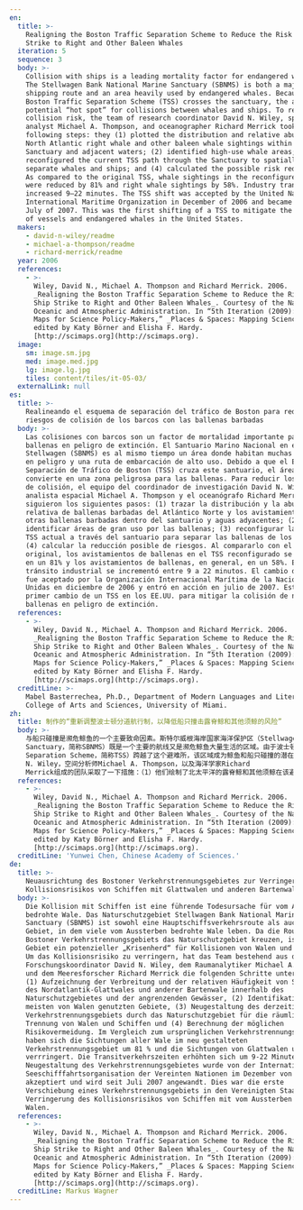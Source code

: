 ```yaml
---
en:
  title: >-
    Realigning the Boston Traffic Separation Scheme to Reduce the Risk of Ship
    Strike to Right and Other Baleen Whales
  iteration: 5
  sequence: 3
  body: >-
    Collision with ships is a leading mortality factor for endangered whales.
    The Stellwagen Bank National Marine Sanctuary (SBNMS) is both a major
    shipping route and an area heavily used by endangered whales. Because the
    Boston Traffic Separation Scheme (TSS) crosses the sanctuary, the area is a
    potential “hot spot” for collisions between whales and ships. To reduce
    collision risk, the team of research coordinator David N. Wiley, spatial
    analyst Michael A. Thompson, and oceanographer Richard Merrick took the
    following steps: they (1) plotted the distribution and relative abundance of
    North Atlantic right whale and other baleen whale sightings within the
    Sanctuary and adjacent waters; (2) identified high-use whale areas; (3)
    reconfigured the current TSS path through the Sanctuary to spatially
    separate whales and ships; and (4) calculated the possible risk reduction.
    As compared to the original TSS, whale sightings in the reconfigured TSS
    were reduced by 81% and right whale sightings by 58%. Industry transit times
    increased 9–22 minutes. The TSS shift was accepted by the United Nations’
    International Maritime Organization in December of 2006 and became active in
    July of 2007. This was the first shifting of a TSS to mitigate the collision
    of vessels and endangered whales in the United States.
  makers:
    - david-n-wiley/readme
    - michael-a-thompson/readme
    - richard-merrick/readme
  year: 2006
  references:
    - >-
      Wiley, David N., Michael A. Thompson and Richard Merrick. 2006.
      _Realigning the Boston Traffic Separation Scheme to Reduce the Risk of
      Ship Strike to Right and Other Baleen Whales_. Courtesy of the National
      Oceanic and Atmospheric Administration. In “5th Iteration (2009): Science
      Maps for Science Policy-Makers,” _Places & Spaces: Mapping Science_,
      edited by Katy Börner and Elisha F. Hardy.
      [http://scimaps.org](http://scimaps.org).
  image:
    sm: image.sm.jpg
    med: image.med.jpg
    lg: image.lg.jpg
    tiles: content/tiles/it-05-03/
  externalLink: null
es:
  title: >-
    Realineando el esquema de separación del tráfico de Boston para reducir los
    riesgos de colisión de los barcos con las ballenas barbadas
  body: >-
    Las colisiones con barcos son un factor de mortalidad importante para las
    ballenas en peligro de extinción. El Santuario Marino Nacional en el Banco
    Stellwagen (SBNMS) es al mismo tiempo un área donde habitan muchas ballenas
    en peligro y una ruta de embarcación de alto uso. Debido a que el Esquema de
    Separación de Tráfico de Boston (TSS) cruza este santuario, el área se
    convierte en una zona peligrosa para las ballenas. Para reducir los riesgos
    de colisión, el equipo del coordinador de investigación David N. Wiley, el
    analista espacial Michael A. Thompson y el oceanógrafo Richard Merrick
    siguieron los siguientes pasos: (1) trazar la distribución y la abundancia
    relativa de ballenas barbadas del Atlántico Norte y los avistamientos de
    otras ballenas barbadas dentro del santuario y aguas adyacentes; (2)
    identificar áreas de gran uso por las ballenas; (3) reconfigurar la ruta del
    TSS actual a través del santuario para separar las ballenas de los barcos; y
    (4) calcular la reducción posible de riesgos. Al compararlo con el TSS
    original, los avistamientos de ballenas en el TSS reconfigurado se redujeron
    en un 81% y los avistamientos de ballenas, en general, en un 58%. El
    tránsito industrial se incrementó entre 9 a 22 minutos. El cambio del TSS
    fue aceptado por la Organización Internacional Marítima de la Naciones
    Unidas en diciembre de 2006 y entró en acción en julio de 2007. Este fue el
    primer cambio de un TSS en los EE.UU. para mitigar la colisión de naves y
    ballenas en peligro de extinción.
  references:
    - >-
      Wiley, David N., Michael A. Thompson and Richard Merrick. 2006.
      _Realigning the Boston Traffic Separation Scheme to Reduce the Risk of
      Ship Strike to Right and Other Baleen Whales_. Courtesy of the National
      Oceanic and Atmospheric Administration. In “5th Iteration (2009): Science
      Maps for Science Policy-Makers,” _Places & Spaces: Mapping Science_,
      edited by Katy Börner and Elisha F. Hardy.
      [http://scimaps.org](http://scimaps.org).
  creditLine: >-
    Mabel Basterrechea, Ph.D., Department of Modern Languages and Literatures,
    College of Arts and Sciences, University of Miami.
zh:
  title: 制作的“重新调整波士顿分道航行制，以降低船只撞击露脊鲸和其他须鲸的风险”
  body: >-
    与船只碰撞是濒危鲸鱼的一个主要致命因素。斯特尔威根海岸国家海洋保护区（Stellwagen Bank National Marine
    Sanctuary，简称SBNMS）既是一个主要的航线又是濒危鲸鱼大量生活的区域。由于波士顿分道航行制（Boston Traffic
    Separation Scheme，简称TSS）跨越了这个避难所，该区域成为鲸鱼和船只碰撞的潜在“危险区域”。为了减少碰撞风险，由研究协调者David
    N. Wiley，空间分析师Michael A. Thompson，以及海洋学家Richard
    Merrick组成的团队采取了一下措施：（1）他们绘制了北太平洋的露脊鲸和其他须鲸在该避难所和毗邻水域之间目击的分布规律和相对丰富的区域；（2）识别高密集的鲸鱼区域；（3）重新配置当前的TSS路径，在穿越避难所的空间上分离鲸鱼和船只；（4）计算可能降低的风险。与最初的TSS相比，在重新配置的TSS中鲸鱼的目击率减少了81%，且露脊鲸的目击率减少了58%。工业运输时间增加了9-22分钟。联合国国际海事组织在2006年12月接受了TSS的改变，它将于2007年7月启动。这是TSS第一次转变，有助于缓解美国船只与濒危鲸鱼的撞击。
  references:
    - >-
      Wiley, David N., Michael A. Thompson and Richard Merrick. 2006.
      _Realigning the Boston Traffic Separation Scheme to Reduce the Risk of
      Ship Strike to Right and Other Baleen Whales_. Courtesy of the National
      Oceanic and Atmospheric Administration. In “5th Iteration (2009): Science
      Maps for Science Policy-Makers,” _Places & Spaces: Mapping Science_,
      edited by Katy Börner and Elisha F. Hardy.
      [http://scimaps.org](http://scimaps.org).
  creditLine: 'Yunwei Chen, Chinese Academy of Sciences.'
de:
  title: >-
    Neuausrichtung des Bostoner Verkehrstrennungsgebietes zur Verringerung des
    Kollisionsrisikos von Schiffen mit Glattwalen und anderen Bartenwalen  
  body: >-
    Die Kollision mit Schiffen ist eine führende Todesursache für vom Aussterben
    bedrohte Wale. Das Naturschutzgebiet Stellwagen Bank National Marine
    Sanctuary (SBNMS) ist sowohl eine Hauptschiffsverkehrsroute als auch ein
    Gebiet, in dem viele vom Aussterben bedrohte Wale leben. Da die Routen des
    Bostoner Verkehrstrennungsgebiets das Naturschutzgebiet kreuzen, ist das
    Gebiet ein potenzieller „Krisenherd“ für Kollisionen von Walen und Schiffen.
    Um das Kollisionsrisiko zu verringern, hat das Team bestehend aus dem
    Forschungskoordinator David N. Wiley, dem Raumanalytiker Michael A. Thompson
    und dem Meeresforscher Richard Merrick die folgenden Schritte unternommen:
    (1) Aufzeichnung der Verbreitung und der relativen Häufigkeit von Sichtungen
    des Nordatlantik-Glattwales und anderer Bartenwale innerhalb des
    Naturschutzgebietes und der angrenzenden Gewässer, (2) Identifikation der am
    meisten von Walen genutzten Gebiete, (3) Neugestaltung des derzeitigen
    Verkehrstrennungsgebiets durch das Naturschutzgebiet für die räumliche
    Trennung von Walen und Schiffen und (4) Berechnung der möglichen
    Risikovermeidung. Im Vergleich zum ursprünglichen Verkehrstrennungsgebiet
    haben sich die Sichtungen aller Wale im neu gestalteten
    Verkehrstrennungsgebiet um 81 % und die Sichtungen von Glattwalen um 58%
    verrringert. Die Transitverkehrszeiten erhöhten sich um 9-22 Minuten. Die
    Neugestaltung des Verkehrstrennungsgebietes wurde von der Internationalen
    Seeschifffahrtsorganisation der Vereinten Nationen im Dezember von 2006
    akzeptiert und wird seit Juli 2007 angewandt. Dies war die erste
    Verschiebung eines Verkehrstrennungsgebiets in den Vereinigten Staaten zur
    Verringerung des Kollisionsrisikos von Schiffen mit vom Aussterben bedrohten
    Walen.
  references:
    - >-
      Wiley, David N., Michael A. Thompson and Richard Merrick. 2006.
      _Realigning the Boston Traffic Separation Scheme to Reduce the Risk of
      Ship Strike to Right and Other Baleen Whales_. Courtesy of the National
      Oceanic and Atmospheric Administration. In “5th Iteration (2009): Science
      Maps for Science Policy-Makers,” _Places & Spaces: Mapping Science_,
      edited by Katy Börner and Elisha F. Hardy.
      [http://scimaps.org](http://scimaps.org).
  creditLine: Markus Wagner
---
```

